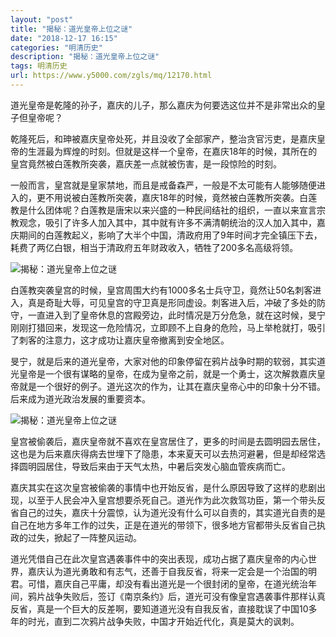 ```yaml
---
layout: "post"
title: "揭秘：道光皇帝上位之谜"
date: "2018-12-17 16:15"
categories: "明清历史"
description: "揭秘：道光皇帝上位之谜"
tags: 明清历史
url: https://www.y5000.com/zgls/mq/12170.html
---
```






道光皇帝是乾隆的孙子，嘉庆的儿子，那么嘉庆为何要选这位并不是非常出众的皇子但皇帝呢？

乾隆死后，和珅被嘉庆皇帝处死，并且没收了全部家产，整治贪官污吏，是嘉庆皇帝的生涯最为辉煌的时刻。但就是这样一个皇帝，在嘉庆18年的时候，其所在的皇宫竟然被白莲教所突袭，嘉庆差一点就被伤害，是一段惊险的时刻。

一般而言，皇宫就是皇家禁地，而且是戒备森严，一般是不太可能有人能够随便进入的，更不用说被白莲教所突袭，嘉庆18年的时候，竟然被白莲教所突袭。白莲教是什么团体呢？白莲教是唐宋以来兴盛的一种民间结社的组织，一直以来宣言宗教观念，吸引了许多人加入其中，其中就有许多不满清朝统治的汉人加入其中，嘉庆期间的白莲教起义，影响了大半个中国，清政府用了9年时间才完全镇压下去，耗费了两亿白银，相当于清政府五年财政收入，牺牲了200多名高级将领。

![揭秘：道光皇帝上位之谜](/uploads/allimg/170204/6-1F204115006259.JPG)

白莲教突袭皇宫的时候，皇宫周围大约有1000多名士兵守卫，竟然让50名刺客进入，真是奇耻大辱，可见皇宫的守卫真是形同虚设。刺客进入后，冲破了多处的防守，一直进入到了皇帝休息的宫殿旁边，此时情况是万分危急，就在这时候，旻宁刚刚打猎回来，发现这一危险情况，立即顾不上自身的危险，马上举枪就打，吸引了刺客的注意力，这才成功让嘉庆皇帝撤离到安全地区。

旻宁，就是后来的道光皇帝，大家对他的印象停留在鸦片战争时期的软弱，其实道光皇帝是一个很有谋略的皇帝，在成为皇帝之前，就是一个勇士，这次解救嘉庆皇帝就是一个很好的例子。道光这次的作为，让其在嘉庆皇帝心中的印象十分不错。后来成为道光政治发展的重要资本。

![揭秘：道光皇帝上位之谜](/uploads/allimg/170204/6-1F204114924237.JPG)

皇宫被偷袭后，嘉庆皇帝就不喜欢在皇宫居住了，更多的时间是去圆明园去居住，这也是为后来嘉庆得病去世埋下了隐患，本来夏天可以去热河避暑，但是却经常选择圆明园居住，导致后来由于天气太热，中暑后突发心脑血管疾病而亡。

嘉庆其实在这次皇宫被偷袭的事情中也开始反省，是什么原因导致了这样的悲剧出现，以至于人民会冲入皇宫想要杀死自己。道光作为此次救驾功臣，第一个带头反省自己的过失，嘉庆十分震惊，认为道光没有什么可以自责的，其实道光自责的是自己在地方多年工作的过失，正是在道光的带领下，很多地方官都带头反省自己执政的过失，掀起了一阵整风运动。

道光凭借自己在此次皇宫遇袭事件中的突出表现，成功占据了嘉庆皇帝的内心世界，嘉庆认为道光勇敢和有志气，还善于自我反省，将来一定会是一个治国的明君。可惜，嘉庆自己平庸，却没有看出道光是一个很封闭的皇帝，在道光统治年间，鸦片战争失败后，签订《南京条约》后，道光可没有像皇宫遇袭事件那样认真反省，真是一个巨大的反差啊，要知道道光没有自我反省，直接耽误了中国10多年的时光，直到二次鸦片战争失败，中国才开始近代化，真是莫大的讽刺。
